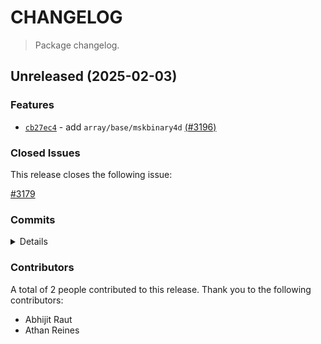 # CHANGELOG

> Package changelog.

<section class="release" id="unreleased">

## Unreleased (2025-02-03)

<section class="features">

### Features

-   [`cb27ec4`](https://github.com/stdlib-js/stdlib/commit/cb27ec42bd7e65c46877e57064d36ff9b38b502b) - add `array/base/mskbinary4d` [(#3196)](https://github.com/stdlib-js/stdlib/pull/3196)

</section>

<!-- /.features -->

<section class="issues">

### Closed Issues

This release closes the following issue:

[#3179](https://github.com/stdlib-js/stdlib/issues/3179)

</section>

<!-- /.issues -->

<section class="commits">

### Commits

<details>

-   [`cb27ec4`](https://github.com/stdlib-js/stdlib/commit/cb27ec42bd7e65c46877e57064d36ff9b38b502b) - **feat:** add `array/base/mskbinary4d` [(#3196)](https://github.com/stdlib-js/stdlib/pull/3196) _(by Abhijit Raut, Athan Reines)_

</details>

</section>

<!-- /.commits -->

<section class="contributors">

### Contributors

A total of 2 people contributed to this release. Thank you to the following contributors:

-   Abhijit Raut
-   Athan Reines

</section>

<!-- /.contributors -->

</section>

<!-- /.release -->

